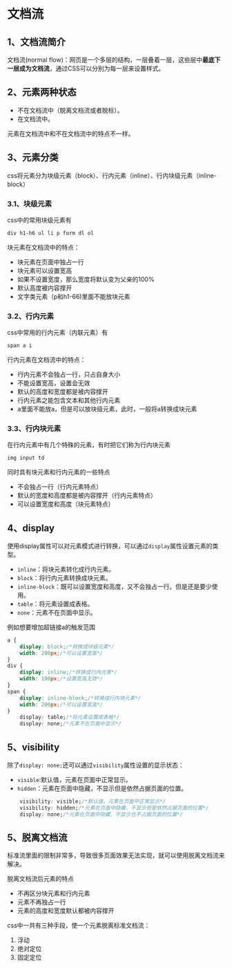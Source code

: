 # 文档流

## 1、文档流简介

文档流(normal flow)：网页是一个多层的结构，一层叠着一层，这些层中**最底下一层成为文档流**，通过CSS可以分别为每一层来设置样式。

## 2、元素两种状态

- 不在文档流中（脱离文档流或者脱标）。
- 在文档流中。

元素在文档流中和不在文档流中的特点不一样。

## 3、元素分类

css将元素分为块级元素（block）、行内元素（inline）、行内块级元素（inline-block）

### 3.1、块级元素

css中的常用块级元素有

```css
div h1-h6 ul li p form dl ol
```

块元素在文档流中的特点：

- 块元素在页面中独占一行
- 块元素可以设置宽高
- 如果不设置宽度，那么宽度将默认变为父亲的100%
- 默认高度被内容撑开
- 文字类元素（p和h1-66)里面不能放块元素

### 3.2、行内元素

css中常用的行内元素（内联元素）有

```css
span a i 
```

行内元素在文档流中的特点：

- 行内元素不会独占一行，只占自身大小
- 不能设置宽高，设置会无效
- 默认的高度和宽度都是被内容撑开
- 行内元素之能包含文本和其他行内元素
- a里面不能放a，但是可以放块级元素，此时，一般将a转换成块元素

### 3.3、行内块元素

在行内元素中有几个特殊的元素，有时把它们称为行内块元素

```css
img input td
```

同时具有块元素和行内元素的一些特点

- 不会独占一行（行内元素特点）
- 默认的宽度和高度都是被内容撑开（行内元素特点）
- 可以设置宽度和高度（块元素特点）

## 4、display

使用display属性可以对元素模式进行转换，可以通过`display`属性设置元素的类型。

- `inline`：将块元素转化成行内元素。
- `block`：将行内元素转换成块元素。
- `inline-block`：既可以设置宽度和高度，又不会独占一行。但是还是要少使用。
- `table`：将元素设置成表格。
- `none`：元素不在页面中显示。

例如想要增加超链接a的触发范围

```css
a {
    display: block;/*转换成块级元素*/
    width: 200px;/*可以设置宽高*/
}	
div {
	display: inline;/*转换成行内元素*/
    width: 100px;/*设置宽高无效*/
}
span {
    display: inline-block;/*转换成行内块元素*/ 
    width: 200px;/*可以设置宽高*/
}
	display: table;/*将元素设置成表格*/
	display: none;/*元素不在页面中显示*/
```

## 5、visibility

除了`display: none;`还可以通过`visibility`属性设置的显示状态：

- `visible`:默认值，元素在页面中正常显示。
- `hidden`：元素在页面中隐藏，不显示但是依然占据页面的位置。

```css
	visibility: visible;/*默认值，元素在页面中正常显示*/
	visibility: hidden;/*元素在页面中隐藏，不显示但是依然占据页面的位置*/
	display: none;/*元素在页面中隐藏，不显示也不占据页面的位置*/
```

## 5、脱离文档流

标准流里面的限制非常多，导致很多页面效果无法实现，就可以使用脱离文档流来解决。

脱离文档流后元素的特点

- 不再区分块元素和行内元素
- 元素不再独占一行
- 元素的高度和宽度默认都被内容撑开

css中一共有三种手段，使一个元素脱离标准文档流：

1. 浮动
2. 绝对定位
3. 固定定位
